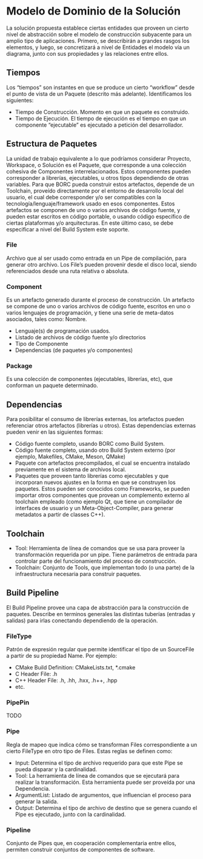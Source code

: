 

# Modelo de Dominio de la Solución
La solución propuesta establece ciertas entidades que proveen un cierto nivel de abstracción sobre el modelo de construcción subyacente para un amplio tipo de aplicaciones.
Primero, se describirán a grandes rasgos los elementos, y luego, se concretizará a nivel de Entidades el modelo vía un diagrama, junto con sus propiedades y las relaciones entre ellos.

## Tiempos
Los “tiempos” son instantes en que se produce un cierto “workflow” desde el punto de vista de un Paquete (descrito más adelante). Identificamos los siguientes:
- Tiempo de Construcción. Momento en que un paquete es construido.
- Tiempo de Ejecución. El tiempo de ejecución es el tiempo en que un componente “ejecutable” es ejecutado a petición del desarrollador.

## Estructura de Paquetes
La unidad de trabajo equivalente a lo que podríamos considerar Proyecto, Workspace, o Solución es el Paquete, que corresponde a una colección cohesiva de Componentes interrelacionados. Estos componentes pueden corresponder a librerías, ejecutables, u otros tipos dependiendo de otras variables. Para que BORC pueda construir estos artefactos, depende de un Toolchain, proveído directamente por el entorno de desarrollo local del usuario, el cual debe corresponder y/o ser compatibles con la tecnología/lenguaje/framework usado en esos componentes. Estos artefactos se componen de uno o varios archivos de código fuente, y pueden estar escritos en código portable, o usando código específico de ciertas plataformas y/o arquitecturas. En este último caso, se debe especificar a nivel del Build System este soporte.

### File
Archivo que al ser usado como entrada en un Pipe de compilación, para generar otro archivo. Los File’s pueden provenir desde el disco local, siendo referenciados desde una ruta relativa o absoluta.

### Component
Es un artefacto generado durante el proceso de construcción. Un artefacto se compone de uno o varios archivos de código fuente, escritos en uno o varios lenguajes de programación, y tiene una serie de meta-datos asociados, tales como:
Nombre.
- Lenguaje(s) de programación usados.
- Listado de archivos de código fuente y/o directorios
- Tipo de Componente
- Dependencias (de paquetes y/o componentes)

### Package
Es una colección de componentes (ejecutables, librerías, etc), que conforman un paquete determinado.

## Dependencias
Para posibilitar el consumo de librerías externas, los artefactos pueden referenciar otros artefactos (librerías u otros). Estas dependencias externas pueden venir en las siguientes formas:
- Código fuente completo, usando BORC como Build System.
- Código fuente completo, usando otro Build System externo (por ejemplo, Makefiles, CMake, Meson, QMake)
- Paquete con artefactos precompilados, el cual se encuentra instalado previamente en el sistema de archivos local.
- Paquetes que proveen tanto librerías como ejecutables y que incorporan nuevos ajustes en la forma en que se construyen los paquetes. Estos pueden ser conocidos como Frameworks, se pueden importar otros componentes que provean un complemento externo al toolchain empleado (como ejemplo Qt, que tiene un compilador de interfaces de usuario y un Meta-Object-Compiler, para generar metadatos a partir de classes C++).

## Toolchain
- Tool: Herramienta de línea de comandos que se usa para proveer la transformación requerida por un pipe. Tiene parámetros de entrada para controlar parte del funcionamiento del proceso de construcción.
- Toolchain: Conjunto de Tools, que implementan todo (o una parte) de la infraestructura necesaria para construir paquetes.

## Build Pipeline
El Build Pipeline provee una capa de abstracción para la construcción de paquetes. Describe en terminos generales las distintas tuberías (entradas y salidas) para irlas conectando dependiendo de la operación.

### FileType
Patrón de expresión regular que permite identificar el tipo de un SourceFile a partir de su propiedad Name. Por ejemplo:
- CMake Build Definition: CMakeLists.txt, *.cmake
- C Header File: .h
- C++ Header File: .h, .hh, .hxx, .h++, .hpp
- etc.

### PipePin
TODO

### Pipe
Regla de mapeo que indica cómo se transforman Files correspondiente a un cierto FileType en otro tipo de Files. Estas reglas se definen como:
- Input: Determina el tipo de archivo requerido para que este Pipe se pueda disparar y la cardinalidad.
- Tool: La herramienta de línea de comandos que se ejecutará para realizar la transformación. Esta herramienta puede ser proveída por una Dependencia.
- ArgumentList: Listado de argumentos, que influencian el proceso para generar la salida.
- Output: Determina el tipo de archivo de destino que se genera cuando el Pipe es ejecutado, junto con la cardinalidad.

### Pipeline
Conjunto de Pipes que, en cooperación complementaria entre ellos, permiten construir conjuntos de componentes de software.
